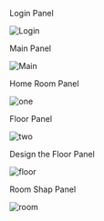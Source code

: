 Login Panel

![Login](https://github.com/inam-chandio/Estate/assets/126110565/4d966941-d1f2-489f-a875-bc381c1c711c)

Main Panel

![Main](https://github.com/inam-chandio/Estate/assets/126110565/52a88d90-4ee6-4de8-b060-9077f7480914)

Home Room Panel

![one](https://github.com/inam-chandio/Estate/assets/126110565/0d30713a-8c1d-47e0-8519-809ca517315b)

Floor Panel

![two](https://github.com/inam-chandio/Estate/assets/126110565/d9341830-76d9-4792-9495-2f7caf190bcb)

Design the Floor Panel

![floor](https://github.com/inam-chandio/Estate/assets/126110565/3ca9a97e-37b5-4d35-bc2c-1521b968921b)

Room Shap Panel

![room](https://github.com/inam-chandio/Estate/assets/126110565/fe4b2015-54a5-4935-b4c7-a3489e636f0c)
